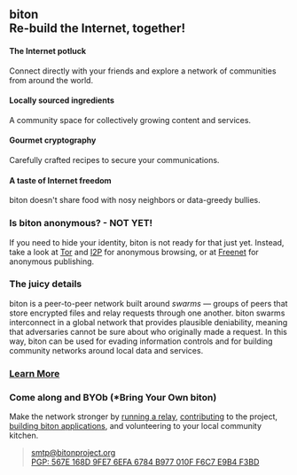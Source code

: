 ## biton <br /> Re-build the Internet, together!

#### The Internet potluck

Connect directly with your friends and explore a network of communities from
around the world.

#### Locally sourced ingredients

A community space for collectively growing content and services.

#### Gourmet cryptography

Carefully crafted recipes to secure your communications.

#### A taste of Internet freedom

biton doesn't share food with nosy neighbors or data-greedy bullies.


### Is biton anonymous? - NOT YET!

If you need to hide your identity, biton is not ready for that just yet.
Instead, take a look at [Tor](https://www.torproject.org/) and
[I2P](https://geti2p.net) for anonymous browsing, or at
[Freenet](https://freenetproject.org) for anonymous publishing.


### The juicy details

biton is a peer-to-peer network built around *swarms* — groups of peers that
store encrypted files and relay requests through one another. biton swarms
interconnect in a global network that provides plausible deniability, meaning
that adversaries cannot be sure about who originally made a request. In this
way, biton can be used for evading information controls and for building
community networks around local data and services.

### [Learn More](/guide/)


### Come along and BYOb (\*Bring Your Own biton)

Make the network stronger by
[running a relay](https://github.com/bitonproject/biton),
[contributing](CONTRIBUTORS.md) to the project,
[building biton applications](https://github.com/bitonproject/js-libp2p-biton),
and volunteering to your local community kitchen.


> smtp@bitonproject.org  
> [PGP: 567E 168D 9FE7 6EFA 6784  B977 010F F6C7 E9B4 F3BD](bitonproject.gpg)
